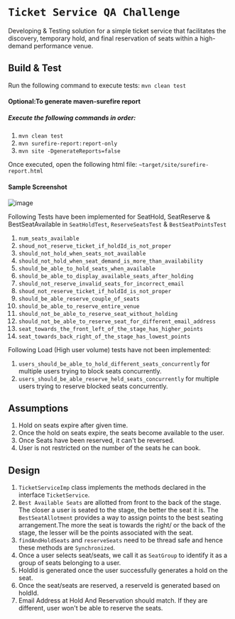 `Ticket Service QA Challenge`
==
Developing & Testing solution for a simple ticket service that facilitates the discovery, temporary hold, and final reservation of seats within a high-demand
performance venue.  


## Build & Test

Run the following command to execute tests:
```mvn clean test```

#### Optional:To generate maven-surefire report
##### Execute the following commands in order:
1. ```mvn clean test```
2. ```mvn surefire-report:report-only```
3. ```mvn site -DgenerateReports=false```

Once executed, open the following html file:
```~target/site/surefire-report.html```
#### Sample Screenshot
![image](https://user-images.githubusercontent.com/8683732/42201220-d57897ca-7e64-11e8-8680-724486527152.png)

Following Tests have been implemented for SeatHold, SeatReserve & BestSeatAvailable in `SeatHoldTest`, `ReserveSeatsTest` & `BestSeatPointsTest`
1. `num_seats_available`
2. `shoud_not_reserve_ticket_if_holdId_is_not_proper`
3. `should_not_hold_when_seats_not_available`
4. `should_not_hold_when_seat_demand_is_more_than_availability`
5. `should_be_able_to_hold_seats_when_available`
6. `should_be_able_to_display_available_seats_after_holding`
7. `should_not_reserve_invalid_seats_for_incorrect_email`
8. `shoud_not_reserve_ticket_if_holdId_is_not_proper`
9. `should_be_able_reserve_couple_of_seats`
10. `should_be_able_to_reserve_entire_venue`
11. `should_not_be_able_to_reserve_seat_without_holding`
12. `should_not_be_able_to_reserve_seat_for_different_email_address`
13. `seat_towards_the_front_left_of_the_stage_has_higher_points`
14. `seat_towards_back_right_of_the_stage_has_lowest_points`

Following Load (High user volume) tests have not been implemented:
1. `users_should_be_able_to_hold_different_seats_concurrently` for multiple users trying to block seats concurrently.
2. `users_should_be_able_reserve_held_seats_concurrently` for multiple users trying to reserve blocked seats concurrently.

## Assumptions

1. Hold on seats expire after given time.
2. Once the hold on seats expire, the seats become available to the user.
3. Once Seats have been reserved, it can't be reversed.
4. User is not restricted on the number of the seats he can book. 

## Design

1. ```TicketServiceImp``` class implements the methods declared in the interface `TicketService`.
2. `Best Available Seats` are allotted from front to the back of the stage. The closer a user is seated to the stage, the better the seat it is. The `BestSeatAllotment` provides a way to assign points to the best seating arrangement.The more the seat is towards the right/ or the back of the stage, the lesser will be the points associated with the seat.
3. ```findAndHoldSeats``` and ```reserveSeats``` need to be thread safe and hence these methods are `Synchronized`.
4. Once a user selects seat/seats, we call it as `SeatGroup` to identify it as a group of seats belonging to a user.
5. HoldId is generated once the user successfully generates a hold on the seat.
6. Once the seat/seats are reserved, a reserveId is generated based on holdId.
7. Email Address at Hold And Reservation should match. If they are different, user won't be able to reserve the seats.

